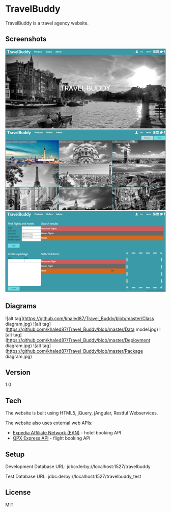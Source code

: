 TravelBuddy
============
TravelBuddy is a travel agency website.

Screenshots
-----------
![alt tag](https://github.com/khaled87/Travel_Buddy/blob/master/screenshot-1-home.png)
![alt tag](https://github.com/khaled87/Travel_Buddy/blob/master/screenshot-2-product.png)
![alt tag](https://github.com/khaled87/Travel_Buddy/blob/master/screenshot-3-admin.png)

Diagrams
--------
![alt tag](https://github.com/khaled87/Travel_Buddy/blob/master/Class diagram.jpg)
![alt tag](https://github.com/khaled87/Travel_Buddy/blob/master/Data model.jpg)
![alt tag](https://github.com/khaled87/Travel_Buddy/blob/master/Deployment diagram.jpg)
![alt tag](https://github.com/khaled87/Travel_Buddy/blob/master/Package diagram.jpg)

Version
-------
1.0

Tech
----
The website is built using HTML5, jQuery, jAngular, Restful Webservices.

The website also uses external web APIs:
- [Expedia Affiliate Network (EAN)] - hotel booking API
- [QPX Express API] - flight booking API

Setup
-----
Development Database URL: jdbc:derby://localhost:1527/travelbuddy

Test Database URL: jdbc:derby://localhost:1527/travelbuddy_test

License
--
MIT

[Expedia Affiliate Network (EAN)]:http://developer.ean.com/
[QPX Express API]:https://developers.google.com/qpx-express/
